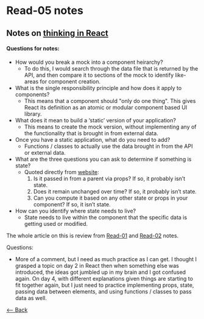 # Read-05 notes

## Notes on [thinking in React](https://reactjs.org/docs/thinking-in-react.html)

#### Questions for notes:
- How would you break a mock into a component heirarchy?
  - To do this, I would search through the data file that is returned by the API, and then compare it to sections of the mock to identify like-areas for component creation.
- What is the single responsibility principle and how does it apply to components?
  - This means that a component should "only do one thing". This gives React its definition as an atomic or modular component based UI library.
- What does it mean to build a ‘static’ version of your application?
  - This means to create the mock version, without implementing any of the functionality that is brought in from external data.
- Once you have a static application, what do you need to add?
  - Functions / classes to actually use the data brought in from the API or external data.
- What are the three questions you can ask to determine if something is state?
  - Quoted directly from [website](https://reactjs.org/docs/thinking-in-react.html):
    1. Is it passed in from a parent via props? If so, it probably isn’t state.
    1. Does it remain unchanged over time? If so, it probably isn’t state.
    1. Can you compute it based on any other state or props in your component? If so, it isn’t state.
- How can you identify where state needs to live?
  - State needs to live within the component that the specific data is getting used or modified.

The whole article on this is review from [Read-01](./notes1.md) and [Read-02]((./notes2.md)) notes.

Questions:
- More of a comment, but I need as much practice as I can get. I thought I grasped a topic on day 2 in React then when something else was introduced, the ideas got jumbled up in my brain and I got confused again. On day 4, with different explanations given things are starting to fit together again, but I just need to practice implementing props, state, passing data between elements, and using functions / classes to pass data as well.

[<-- Back](ToC.md)
